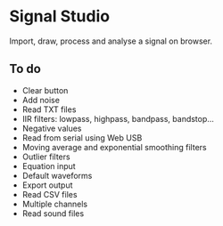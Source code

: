 # Signal Studio

Import, draw, process and analyse a signal on browser.

## To do

- Clear button
- Add noise
- Read TXT files
- IIR filters: lowpass, highpass, bandpass, bandstop...
- Negative values
- Read from serial using Web USB
- Moving average and exponential smoothing filters
- Outlier filters
- Equation input
- Default waveforms
- Export output
- Read CSV files
- Multiple channels
- Read sound files
